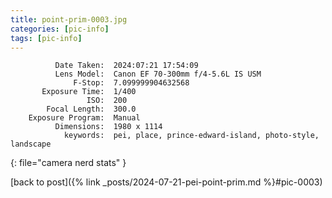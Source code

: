 ```yaml
---
title: point-prim-0003.jpg
categories: [pic-info]
tags: [pic-info]
---
```


```text
          Date Taken:  2024:07:21 17:54:09
          Lens Model:  Canon EF 70-300mm f/4-5.6L IS USM
              F-Stop:  7.099999904632568
       Exposure Time:  1/400
                 ISO:  200
        Focal Length:  300.0
    Exposure Program:  Manual
          Dimensions:  1980 x 1114
            keywords:  pei, place, prince-edward-island, photo-style, landscape
```
{: file="camera nerd stats" }

[back to post]({% link _posts/2024-07-21-pei-point-prim.md %}#pic-0003)